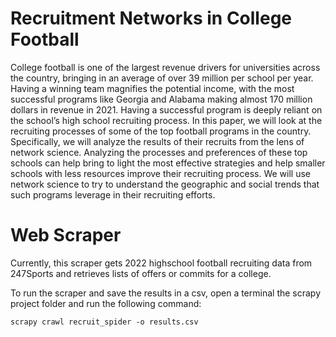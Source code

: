 # Recruitment Networks in College Football

College football is one of the largest revenue drivers for universities across the country, bringing in an average of over 39 million per school per year. Having a winning team magnifies the potential income, with the most successful programs like Georgia and Alabama making almost 170 million dollars in revenue in 2021. Having a successful program is deeply reliant on the school’s high school recruiting process. In this paper, we will look at the recruiting processes of some of the top football programs in the country. Specifically, we will analyze the results of their recruits from the lens of network science. Analyzing the processes and preferences of these top schools can help bring to light the most effective strategies and help smaller schools with less resources improve their recruiting process. We will use network science to try to understand the geographic and social trends that such programs leverage in their recruiting efforts.

# Web Scraper

Currently, this scraper gets 2022 highschool football recruiting data from 247Sports and retrieves lists of offers or commits for a college.

To run the scraper and save the results in a csv, open a terminal the scrapy project folder and run the following command:

```
scrapy crawl recruit_spider -o results.csv
```

